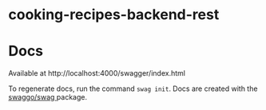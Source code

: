# cooking-recipes-backend-rest



# Docs

Available at http://localhost:4000/swagger/index.html

To regenerate docs, run the command `swag init`.
Docs are created with the [swaggo/swag ]("https://github.com/swaggo/swag") package.